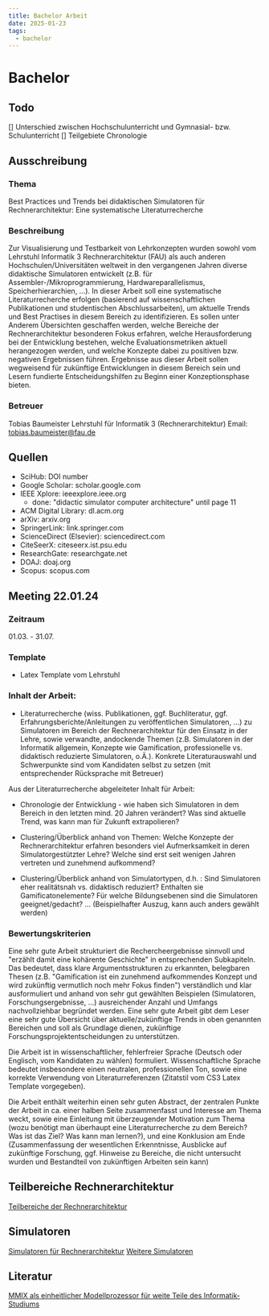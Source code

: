 ```yaml
---
title: Bachelor Arbeit
date: 2025-01-23
tags:
  - bachelor
---
```


# Bachelor

## Todo
[] Unterschied zwischen Hochschulunterricht und Gymnasial- bzw. Schulunterricht
[] Teilgebiete Chronologie

## Ausschreibung

### Thema
Best Practices und Trends bei didaktischen Simulatoren für Rechnerarchitektur: Eine systematische Literaturrecherche

### Beschreibung
Zur Visualisierung und Testbarkeit von Lehrkonzepten wurden sowohl vom Lehrstuhl Informatik 3 Rechnerarchitektur (FAU) als auch anderen Hochschulen/Universitäten weltweit in den vergangenen Jahren diverse didaktische Simulatoren entwickelt (z.B. für Assembler-/Mikroprogrammierung, Hardwareparallelismus, Speicherhierarchien, …). In dieser Arbeit soll eine systematische Literaturrecherche erfolgen (basierend auf wissenschaftlichen Publikationen und studentischen Abschlussarbeiten), um aktuelle Trends und Best Practises in diesem Bereich zu identifizieren. Es sollen unter Anderem Übersichten geschaffen werden, welche Bereiche der Rechnerarchitektur besonderen Fokus erfahren, welche Herausforderung bei der Entwicklung bestehen, welche Evaluationsmetriken aktuell herangezogen werden, und welche Konzepte dabei zu positiven bzw. negativen Ergebnissen führen. Ergebnisse aus dieser Arbeit sollen wegweisend für zukünftige Entwicklungen in diesem Bereich sein und Lesern fundierte Entscheidungshilfen zu Beginn einer Konzeptionsphase bieten.

### Betreuer
Tobias Baumeister
Lehrstuhl für Informatik 3 (Rechnerarchitektur)
Email: tobias.baumeister@fau.de

## Quellen
- SciHub: DOI number
- Google Scholar: scholar.google.com
- IEEE Xplore: ieeexplore.ieee.org
  - done: "didactic simulator computer architecture" until page 11
- ACM Digital Library: dl.acm.org
- arXiv: arxiv.org
- SpringerLink: link.springer.com
- ScienceDirect (Elsevier): sciencedirect.com
- CiteSeerX: citeseerx.ist.psu.edu
- ResearchGate: researchgate.net
- DOAJ: doaj.org
- Scopus: scopus.com

## Meeting 22.01.24

### Zeitraum
01.03. - 31.07.

### Template
- Latex Template vom Lehrstuhl

### Inhalt der Arbeit:

- Literaturrecherche (wiss. Publikationen, ggf. Buchliteratur, ggf. Erfahrungsberichte/Anleitungen zu veröffentlichen Simulatoren, ...) zu Simulatoren im Bereich der Rechnerarchitektur für den Einsatz in der Lehre, sowie verwandte, andockende Themen (z.B. Simulatoren in der Informatik allgemein, Konzepte wie Gamification, professionelle vs. didaktisch reduzierte Simulatoren, o.Ä.). Konkrete Literaturauswahl und Schwerpunkte sind vom Kandidaten selbst zu setzen (mit entsprechender Rücksprache mit Betreuer)

Aus der Literaturrecherche abgeleiteter Inhalt für Arbeit:

- Chronologie der Entwicklung - wie haben sich Simulatoren in dem Bereich in den letzten mind. 20 Jahren verändert? Was sind aktuelle Trend, was kann man für Zukunft extrapolieren?

- Clustering/Überblick anhand von Themen: Welche Konzepte der Rechnerarchitektur erfahren besonders viel Aufmerksamkeit in deren Simulatorgestützter Lehre? Welche sind erst seit wenigen Jahren vertreten und zunehmend aufkommend?

- Clustering/Überblick anhand von Simulatortypen, d.h. : Sind Simulatoren eher realitätsnah vs. didaktisch reduziert? Enthalten sie Gamificatonelemente? Für welche Bildungsebenen sind die Simulatoren geeignet/gedacht? ... (Beispielhafter Auszug, kann auch anders gewählt werden)

### Bewertungskriterien

Eine sehr gute Arbeit strukturiert die Rechercheergebnisse sinnvoll und "erzählt damit eine kohärente Geschichte" in entsprechenden Subkapiteln. Das bedeutet, dass klare Argumentsstrukturen zu erkannten, belegbaren Thesen (z.B. "Gamification ist ein zunehmend aufkommendes Konzept und wird zukünftig vermutlich noch mehr Fokus finden") verständlich und klar ausformuliert und anhand von sehr gut gewählten Beispielen (Simulatoren, Forschungsergebnisse, ...) ausreichender Anzahl und Umfangs nachvollziehbar begründet werden. Eine sehr gute Arbeit gibt dem Leser eine sehr gute Übersicht über aktuelle/zukünftige Trends in oben genannten Bereichen und soll als Grundlage dienen, zukünftige Forschungsprojektentscheidungen zu unterstützen.

Die Arbeit ist in wissenschaftlicher, fehlerfreier Sprache (Deutsch oder Englisch, vom Kandidaten zu wählen) formuliert. Wissenschaftliche Sprache bedeutet insbesondere einen neutralen, professionellen Ton, sowie eine korrekte Verwendung von Literaturreferenzen (Zitatstil vom CS3 Latex Template vorgegeben).

Die Arbeit enthält weiterhin einen sehr guten Abstract, der zentralen Punkte der Arbeit in ca. einer halben Seite zusammenfasst und Interesse am Thema weckt, sowie eine Einleitung mit überzeugender Motivation zum Thema (wozu benötigt man überhaupt eine Literaturrecherche zu dem Bereich? Was ist das Ziel? Was kann man lernen?), und eine Konklusion am Ende (Zusammenfassung der wesentlichen Erkenntnisse, Ausblicke auf zukünftige Forschung, ggf. Hinweise zu Bereiche, die nicht untersucht wurden und Bestandteil von zukünftigen Arbeiten sein kann)

## Teilbereiche Rechnerarchitektur
[Teilbereiche der Rechnerarchitektur](ra_teilbereiche.md)

## Simulatoren
[Simulatoren für Rechnerarchitektur](ra_simulatoren.md)
[Weitere Simulatoren](ra_teilbereiche.md)

## Literatur
[MMIX als einheitlicher Modellprozessor für weite Teile des Informatik-Studiums](mmix.md)
